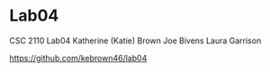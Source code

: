 # Lab04
CSC 2110 Lab04 
Katherine (Katie) Brown
Joe Bivens
Laura Garrison

https://github.com/kebrown46/lab04
